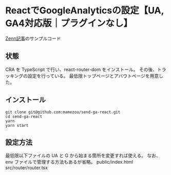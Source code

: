 # ReactでGoogleAnalyticsの設定【UA, GA4対応版｜プラグインなし】

[Zenn記事](https://zenn.dev/mamezou/articles/4d0d7b79b639d5)のサンプルコード

## 状態

CRA を TypeScript で行い、react-router-dom をインストール。
その後、トラッキングの設定を行っている。
最低限トップページとアバウトページを用意した。

## インストール

```
git clone git@github.com:mamezou/send-ga-react.git
cd send-ga-react
yarn
yarn start

```

## 設定方法

最低限以下ファイルの UA と G から始まる箇所を変更すれば使える。
なお、env ファイルで管理する方法もあるが省略。
public/index.html
src/router/router.tsx
